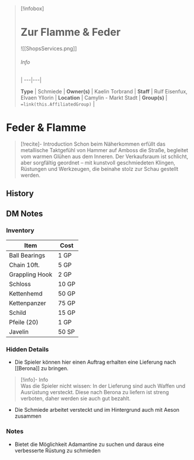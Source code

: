 
> [!infobox]
> # Zur Flamme & Feder
>
> ![[ShopsServices.png]]
> ###### Info
>  |
> ---|---|
> 
> **Type** | Schmiede |
> **Owner(s)** | Kaelin Torbrand |
> **Staff** | Rulf Eisenfux, Elvaen Yllorin |
> **Location** | Camylin - Markt Stadt |
> **Group(s)** | `=link(this.AffiliatedGroup)` |

# **Feder & Flamme**
> [!recite]- Introduction
Schon beim Näherkommen erfüllt das metallische Taktgefühl von Hammer auf Amboss die Straße, begleitet vom warmen Glühen aus dem Inneren. Der Verkaufsraum ist schlicht, aber sorgfältig geordnet – mit kunstvoll geschmiedeten Klingen, Rüstungen und Werkzeugen, die beinahe stolz zur Schau gestellt werden.

## History


## DM Notes


### Inventory

| Item           | Cost   |
| -------------- | ------ |
| Ball Bearings  | 1 GP   |
| Chain 10ft.    | 5 GP   |
| Grappling Hook | 2 GP   |
| Schloss        | 10 GP  |
| Kettenhemd     | 50 GP  |
| Kettenpanzer   | 75 GP  |
| Schild         | 15 GP  |
| Pfeile (20)    | 1 GP   |
| Javelin        | 50 SP  |

### Hidden Details
- Die Spieler können hier einen Auftrag erhalten eine Lieferung nach [[Berona]] zu bringen.
> [!info]- Info  
> Was die Spieler nicht wissen: In der Lieferung sind auch Waffen und Ausrüstung versteckt. Diese nach Berona zu liefern ist streng verboten, daher werden sie auch gut bezahlt. 


- Die Schmiede arbeitet versteckt und im Hintergrund auch mit Aeson zusammen

### Notes

- Bietet die Möglichkeit Adamantine zu suchen und daraus eine verbesserte Rüstung zu schmieden